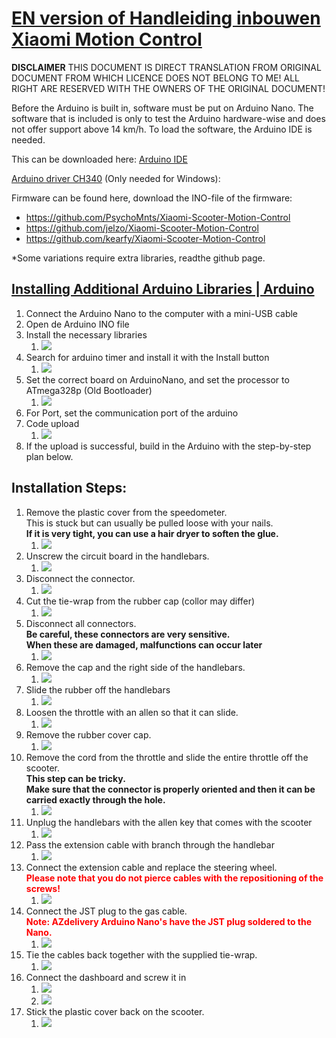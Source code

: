 # [EN version of Handleiding inbouwen Xiaomi Motion Control](Handleiding&#32;inbouwen&#32;Xiaomi&#32;Motion&#32;Control.docx)
**DISCLAIMER** THIS DOCUMENT IS DIRECT TRANSLATION FROM ORIGINAL DOCUMENT FROM WHICH LICENCE DOES NOT BELONG TO ME! ALL RIGHT ARE RESERVED WITH THE OWNERS OF THE ORIGINAL DOCUMENT!

Before the Arduino is built in, software must be put on Arduino Nano. 
The software that is included is only to test the Arduino hardware-wise and does not offer support above 14 km/h.
To load the software, the Arduino IDE is needed.

This can be downloaded here: [Arduino IDE]

[Arduino driver CH340] (Only needed for  Windows):

Firmware can be found here, download the INO-file of the firmware:
* https://github.com/PsychoMnts/Xiaomi-Scooter-Motion-Control
* https://github.com/jelzo/Xiaomi-Scooter-Motion-Control
* https://github.com/kearfy/Xiaomi-Scooter-Motion-Control

*Some  variations require extra libraries, readthe github page. 

## [Installing Additional Arduino Libraries | Arduino]
1. Connect the Arduino Nano to the computer with a mini-USB cable
2. Open de Arduino INO file
3. Install the necessary libraries
   1. ![](assets/Picture1.png)
4. Search for arduino timer and install it with the Install button
   1. ![](assets/Picture2.png)
5. Set the correct board on ArduinoNano, and set the processor to ATmega328p (Old Bootloader)
   1. ![](assets/Picture3.png)
6. For Port, set the communication port of the arduino
7. Code upload
   1. ![](assets/Picture4.png)
8. If the upload is successful, build in the Arduino with the step-by-step plan below.

## Installation Steps:
1. Remove the plastic cover from the speedometer. </br> This is stuck but can usually be pulled loose with your nails. </br> __If it is very tight, you can use a hair dryer to soften the glue.__
   1. ![](assets/Install1.png)
2. Unscrew the circuit board in the handlebars.
   1. ![](assets/Install2.png)
3. Disconnect the connector.
   1. ![](assets/Install3.png)
4. Cut the tie-wrap from the rubber cap (collor may differ)
   1. ![](assets/Install4.png)
5. Disconnect all connectors. </br> __Be careful, these connectors are very sensitive. </br> When these are damaged, malfunctions can occur later__
   1. ![](assets/Install5.png)
6. Remove the cap and the right side of the handlebars.
   1. ![](assets/Install6.png)
7. Slide the rubber off the handlebars
   1. ![](assets/Install7.png)
8. Loosen the throttle with an allen so that it can slide.
   1. ![](assets/Install8.png)
9. Remove the rubber cover cap.
   1. ![](assets/Install9.png)
10. Remove the cord from the throttle and slide the entire throttle off the scooter. </br> **This step can be tricky. </br> Make sure that the connector is properly oriented and then it can be carried exactly through the hole.**
    1. ![](assets/Install10.png)
11. Unplug the handlebars with the allen key that comes with the scooter
    1. ![](assets/Install11.png)
12. Pass the extension cable with branch through the handlebar
    1. ![](assets/Install12.png)
13. Connect the extension cable and replace the steering wheel. </br> <span style="color:red">**Please note that you do not pierce cables with the repositioning of the screws!**</span>
    1. ![](assets/Install13.png)
14. Connect the  JST plug to the  gas cable. </br> <span style="color:red">**Note: AZdelivery Arduino Nano's have the JST plug soldered to the Nano.**</span>
    1. ![](assets/Install14.png)
15. Tie the cables back together with the supplied tie-wrap.
    1. ![](assets/Install15.png)
16. Connect the dashboard and screw it in
    1. ![](assets/Install16.png)
    2. ![](assets/Install17.png)
17. Stick the plastic cover back on the scooter.
    1. ![](assets/Install18.png)

[Arduino IDE]: https://www.arduino.cc/en/software
[Arduino driver CH340]: http://www.wch.cn/downloads/file/65.html
[Installing Additional Arduino Libraries | Arduino]: https://www.arduino.cc/en/Guide/Libraries
